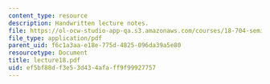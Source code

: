 ```yaml
---
content_type: resource
description: Handwritten lecture notes.
file: https://ol-ocw-studio-app-qa.s3.amazonaws.com/courses/18-704-seminar-in-algebra-and-number-theory-rational-points-on-elliptic-curves-fall-2004/ef5bf88df3e53d434afaff9f99927757_lecture18.pdf
file_type: application/pdf
parent_uid: f6c1a3aa-e18e-775d-4825-096da39a5e80
resourcetype: Document
title: lecture18.pdf
uid: ef5bf88d-f3e5-3d43-4afa-ff9f99927757
---
```

